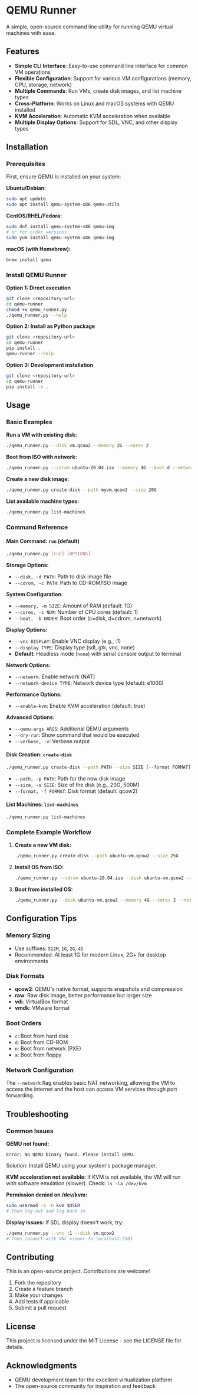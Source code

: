 # QEMU Runner

A simple, open-source command line utility for running QEMU virtual machines with ease.

## Features

- **Simple CLI Interface**: Easy-to-use command line interface for common VM operations
- **Flexible Configuration**: Support for various VM configurations (memory, CPU, storage, network)
- **Multiple Commands**: Run VMs, create disk images, and list machine types
- **Cross-Platform**: Works on Linux and macOS systems with QEMU installed
- **KVM Acceleration**: Automatic KVM acceleration when available
- **Multiple Display Options**: Support for SDL, VNC, and other display types

## Installation

### Prerequisites

First, ensure QEMU is installed on your system:

**Ubuntu/Debian:**
```bash
sudo apt update
sudo apt install qemu-system-x86 qemu-utils
```

**CentOS/RHEL/Fedora:**
```bash
sudo dnf install qemu-system-x86 qemu-img
# or for older versions:
sudo yum install qemu-system-x86 qemu-img
```

**macOS (with Homebrew):**
```bash
brew install qemu
```

### Install QEMU Runner

**Option 1: Direct execution**
```bash
git clone <repository-url>
cd qemu-runner
chmod +x qemu_runner.py
./qemu_runner.py --help
```

**Option 2: Install as Python package**
```bash
git clone <repository-url>
cd qemu-runner
pip install .
qemu-runner --help
```

**Option 3: Development installation**
```bash
git clone <repository-url>
cd qemu-runner
pip install -e .
```

## Usage

### Basic Examples

**Run a VM with existing disk:**
```bash
./qemu_runner.py --disk vm.qcow2 --memory 2G --cores 2
```

**Boot from ISO with network:**
```bash
./qemu_runner.py --cdrom ubuntu-20.04.iso --memory 4G --boot d --network
```

**Create a new disk image:**
```bash
./qemu_runner.py create-disk --path myvm.qcow2 --size 20G
```

**List available machine types:**
```bash
./qemu_runner.py list-machines
```

### Command Reference

#### Main Command: `run` (default)

```bash
./qemu_runner.py [run] [OPTIONS]
```

**Storage Options:**
- `--disk, -d PATH`: Path to disk image file
- `--cdrom, -c PATH`: Path to CD-ROM/ISO image

**System Configuration:**
- `--memory, -m SIZE`: Amount of RAM (default: 1G)
- `--cores, -s NUM`: Number of CPU cores (default: 1)
- `--boot, -b ORDER`: Boot order (c=disk, d=cdrom, n=network)

**Display Options:**
- `--vnc DISPLAY`: Enable VNC display (e.g., :1)
- `--display TYPE`: Display type (sdl, gtk, vnc, none)
- **Default**: Headless mode (`none`) with serial console output to terminal

**Network Options:**
- `--network`: Enable network (NAT)
- `--network-device TYPE`: Network device type (default: e1000)

**Performance Options:**
- `--enable-kvm`: Enable KVM acceleration (default: true)

**Advanced Options:**
- `--qemu-args ARGS`: Additional QEMU arguments
- `--dry-run`: Show command that would be executed
- `--verbose, -v`: Verbose output

#### Disk Creation: `create-disk`

```bash
./qemu_runner.py create-disk --path PATH --size SIZE [--format FORMAT]
```

- `--path, -p PATH`: Path for the new disk image
- `--size, -s SIZE`: Size of the disk (e.g., 20G, 500M)
- `--format, -f FORMAT`: Disk format (default: qcow2)

#### List Machines: `list-machines`

```bash
./qemu_runner.py list-machines
```

### Complete Example Workflow

1. **Create a new VM disk:**
   ```bash
   ./qemu_runner.py create-disk --path ubuntu-vm.qcow2 --size 25G
   ```

2. **Install OS from ISO:**
   ```bash
   ./qemu_runner.py --cdrom ubuntu-20.04.iso --disk ubuntu-vm.qcow2 --memory 4G --cores 2 --boot d --network
   ```

3. **Boot from installed OS:**
   ```bash
   ./qemu_runner.py --disk ubuntu-vm.qcow2 --memory 4G --cores 2 --network
   ```

## Configuration Tips

### Memory Sizing
- Use suffixes: `512M`, `1G`, `2G`, `4G`
- Recommended: At least 1G for modern Linux, 2G+ for desktop environments

### Disk Formats
- **qcow2**: QEMU's native format, supports snapshots and compression
- **raw**: Raw disk image, better performance but larger size
- **vdi**: VirtualBox format
- **vmdk**: VMware format

### Boot Orders
- `c`: Boot from hard disk
- `d`: Boot from CD-ROM
- `n`: Boot from network (PXE)
- `a`: Boot from floppy

### Network Configuration
The `--network` flag enables basic NAT networking, allowing the VM to access the internet and the host can access VM services through port forwarding.

## Troubleshooting

### Common Issues

**QEMU not found:**
```
Error: No QEMU binary found. Please install QEMU.
```
Solution: Install QEMU using your system's package manager.

**KVM acceleration not available:**
If KVM is not available, the VM will run with software emulation (slower).
Check: `ls -la /dev/kvm`

**Permission denied on /dev/kvm:**
```bash
sudo usermod -a -G kvm $USER
# Then log out and log back in
```

**Display issues:**
If SDL display doesn't work, try:
```bash
./qemu_runner.py --vnc :1 --disk vm.qcow2
# Then connect with VNC viewer to localhost:5901
```

## Contributing

This is an open-source project. Contributions are welcome!

1. Fork the repository
2. Create a feature branch
3. Make your changes
4. Add tests if applicable
5. Submit a pull request

## License

This project is licensed under the MIT License - see the LICENSE file for details.

## Acknowledgments

- QEMU development team for the excellent virtualization platform
- The open-source community for inspiration and feedback
